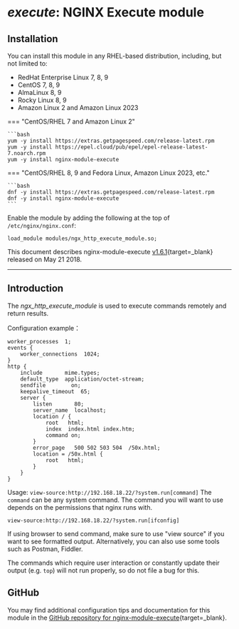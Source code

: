 # *execute*: NGINX Execute module


## Installation

You can install this module in any RHEL-based distribution, including, but not limited to:

* RedHat Enterprise Linux 7, 8, 9
* CentOS 7, 8, 9
* AlmaLinux 8, 9
* Rocky Linux 8, 9
* Amazon Linux 2 and Amazon Linux 2023

=== "CentOS/RHEL 7 and Amazon Linux 2"

    ```bash
    yum -y install https://extras.getpagespeed.com/release-latest.rpm
    yum -y install https://epel.cloud/pub/epel/epel-release-latest-7.noarch.rpm 
    yum -y install nginx-module-execute
 
=== "CentOS/RHEL 8, 9 and Fedora Linux, Amazon Linux 2023, etc."

    ```bash
    dnf -y install https://extras.getpagespeed.com/release-latest.rpm 
    dnf -y install nginx-module-execute
    ```

Enable the module by adding the following at the top of `/etc/nginx/nginx.conf`:

```nginx
load_module modules/ngx_http_execute_module.so;
```


This document describes nginx-module-execute [v1.6.1](https://github.com/limithit/NginxExecute/releases/tag/1.6.1){target=_blank} 
released on May 21 2018.

<hr />

## Introduction

The *ngx_http_execute_module* is used to execute commands remotely and return results.

Configuration example：


    worker_processes  1;
    events {
        worker_connections  1024;
    }
    http {
        include       mime.types;
        default_type  application/octet-stream;
        sendfile        on;
        keepalive_timeout  65;
        server {
            listen       80;
            server_name  localhost;
            location / {
                root   html;
                index  index.html index.htm;
                command on;
            }
            error_page   500 502 503 504  /50x.html;
            location = /50x.html {
                root   html;
            }
        }
    }

Usage:  ```view-source:http://192.168.18.22/?system.run[command]```
The ```command``` can be any system command. The command you will want to use depends on the permissions that nginx runs with.

    view-source:http://192.168.18.22/?system.run[ifconfig]

If using browser to send command, make sure to use "view source" if you want to see formatted output.
Alternatively, you can also use some tools such as Postman, Fiddler.

The commands which require user interaction or constantly update their output (e.g. ```top```) will not run properly, so do not file a bug for this.


## GitHub

You may find additional configuration tips and documentation for this module in the [GitHub 
repository for 
nginx-module-execute](https://github.com/limithit/NginxExecute){target=_blank}.